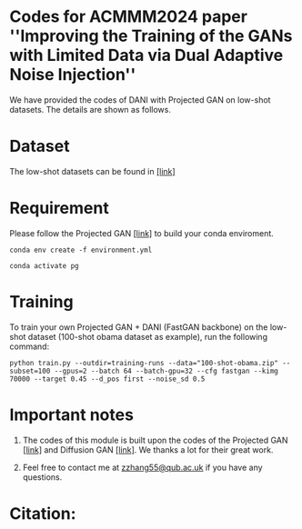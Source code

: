 #  Codes for ACMMM2024 paper ''Improving the Training of the GANs with Limited Data via Dual Adaptive Noise Injection''

We have provided the codes of DANI with Projected GAN on low-shot datasets. The details are shown as follows.

# Dataset

The low-shot datasets can be found in [[link]](https://drive.google.com/file/d/1rWqaVlms55604jrP5t9ShacL6mZKWL8f/view?usp=sharing)

# Requirement

Please follow the Projected GAN [[link]](https://github.com/autonomousvision/projected-gan) to build your conda enviroment.

```
conda env create -f environment.yml
```
```
conda activate pg
```

# Training

To train your own Projected GAN + DANI (FastGAN backbone) on the low-shot dataset (100-shot obama dataset as example), run the following command:

```
python train.py --outdir=training-runs --data="100-shot-obama.zip" --subset=100 --gpus=2 --batch 64 --batch-gpu=32 --cfg fastgan --kimg 70000 --target 0.45 --d_pos first --noise_sd 0.5
```
# Important notes

1. The codes of this module is built upon the codes of the Projected GAN [[link]](https://github.com/autonomousvision/projected-gan) and Diffusion GAN [[link]](https://github.com/Zhendong-Wang/Diffusion-GAN). We thanks a lot for their great work.

2. Feel free to contact me at zzhang55@qub.ac.uk if you have any questions.

# Citation:
